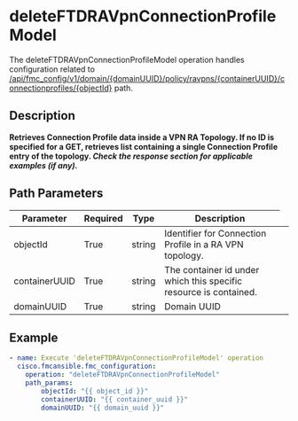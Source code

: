 # deleteFTDRAVpnConnectionProfileModel

The deleteFTDRAVpnConnectionProfileModel operation handles configuration related to [/api/fmc_config/v1/domain/{domainUUID}/policy/ravpns/{containerUUID}/connectionprofiles/{objectId}](/paths//api/fmc_config/v1/domain/{domain_uuid}/policy/ravpns/{container_uuid}/connectionprofiles/{object_id}.md) path.&nbsp;
## Description
**Retrieves Connection Profile data inside a VPN RA Topology. If no ID is specified for a GET, retrieves list containing a single Connection Profile entry of the topology. _Check the response section for applicable examples (if any)._**

## Path Parameters
| Parameter | Required | Type | Description |
| --------- | -------- | ---- | ----------- |
| objectId | True | string <td colspan=3> Identifier for Connection Profile in a RA VPN topology. |
| containerUUID | True | string <td colspan=3> The container id under which this specific resource is contained. |
| domainUUID | True | string <td colspan=3> Domain UUID |

## Example
```yaml
- name: Execute 'deleteFTDRAVpnConnectionProfileModel' operation
  cisco.fmcansible.fmc_configuration:
    operation: "deleteFTDRAVpnConnectionProfileModel"
    path_params:
        objectId: "{{ object_id }}"
        containerUUID: "{{ container_uuid }}"
        domainUUID: "{{ domain_uuid }}"

```